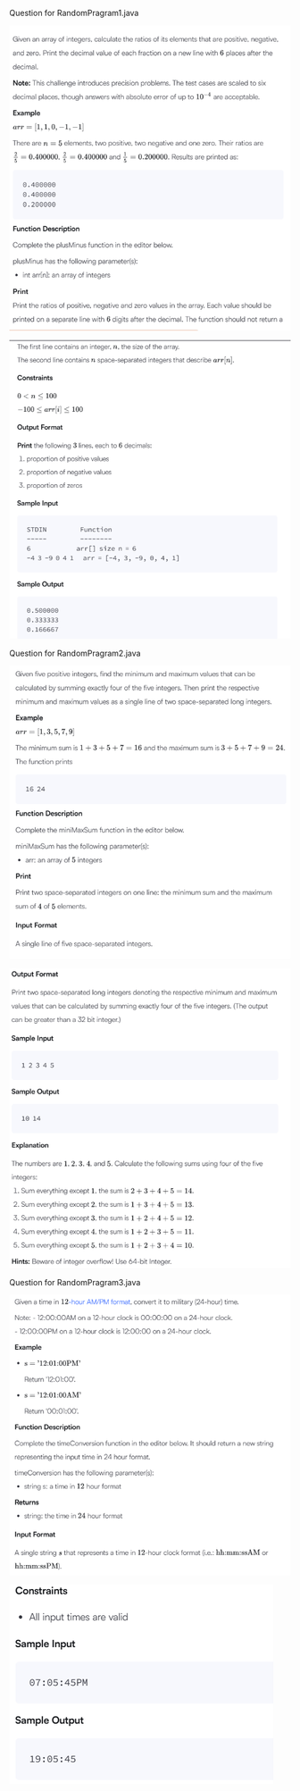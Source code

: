 Question for RandomPragram1.java

![image-alt](https://github.com/pranjalkaklij/RandomPrograms/blob/a34eb03ce0a91951582b29be1792fc9e39143440/Picture1.png)

![image-alt](https://github.com/pranjalkaklij/RandomPrograms/blob/7f4b97d80d9b7e57738288090ad9396fff10340f/Picture2.png)



Question for RandomPragram2.java

![image-alt](https://github.com/pranjalkaklij/RandomPrograms/blob/52233496d12659f05a33252e0a5522b89bfc0617/RandomProgram2-1.png)

![image-alt](https://github.com/pranjalkaklij/RandomPrograms/blob/52233496d12659f05a33252e0a5522b89bfc0617/RandomProgram2-2.png)



Question for RandomPragram3.java

![image-alt](https://github.com/pranjalkaklij/RandomPrograms/blob/52233496d12659f05a33252e0a5522b89bfc0617/RandomProgram3-1.png)

![image-alt](https://github.com/pranjalkaklij/RandomPrograms/blob/52233496d12659f05a33252e0a5522b89bfc0617/RandomProgram3-2.png)

